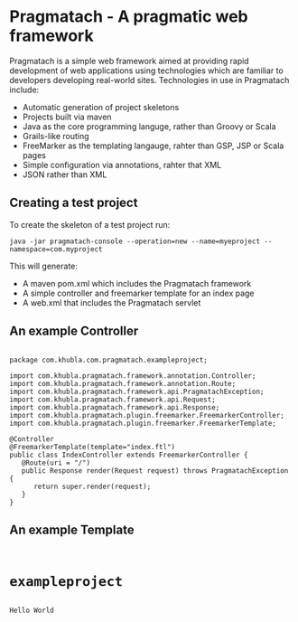 Pragmatach - A pragmatic web framework
==========

Pragmatach is a simple web framework aimed at providing rapid development of web applications using technologies which are familiar to developers developing real-world sites.   Technologies in use in Pragmatach include:

* Automatic generation of project skeletons
* Projects built via maven
* Java as the core programming languge, rather than Groovy or Scala
* Grails-like routing
* FreeMarker as the templating langauge, rahter than GSP, JSP or Scala pages
* Simple configuration via annotations, rahter that XML
* JSON rather than XML

Creating a test project
------------------------

To create the skeleton of a test project run:

`java -jar pragmatach-console --operation=new --name=myeproject --namespace=com.myproject`

This will generate:

* A maven pom.xml which includes the Pragmatach framework
* A simple controller and freemarker template for an index page
* A web.xml that includes the Pragmatach servlet

An example Controller
------------------------

<pre><code>
package com.khubla.com.pragmatach.exampleproject;

import com.khubla.pragmatach.framework.annotation.Controller;
import com.khubla.pragmatach.framework.annotation.Route;
import com.khubla.pragmatach.framework.api.PragmatachException;
import com.khubla.pragmatach.framework.api.Request;
import com.khubla.pragmatach.framework.api.Response;
import com.khubla.pragmatach.plugin.freemarker.FreemarkerController;
import com.khubla.pragmatach.plugin.freemarker.FreemarkerTemplate;

@Controller
@FreemarkerTemplate(template="index.ftl")
public class IndexController extends FreemarkerController {   
   @Route(uri = "/")
   public Response render(Request request) throws PragmatachException {
      return super.render(request);
   }
}
</code></pre>


An example Template
------------------------
<pre><code>
<h1>exampleproject</h1>
Hello World
</code></pre>
